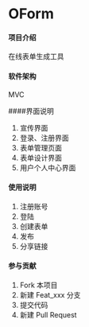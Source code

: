 # OForm

#### 项目介绍
在线表单生成工具

#### 软件架构
MVC

####界面说明

1. 宣传界面
2. 登录、注册界面
3. 表单管理页面
4. 表单设计界面
5. 用户个人中心界面

#### 使用说明

1. 注册账号
2. 登陆
3. 创建表单
4. 发布
5. 分享链接

#### 参与贡献

1. Fork 本项目
2. 新建 Feat_xxx 分支
3. 提交代码
4. 新建 Pull Request
